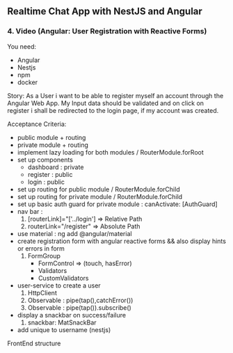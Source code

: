 ## Realtime Chat App with NestJS and Angular
### 4. Video (Angular: User Registration with Reactive Forms)

You need:
- Angular
- Nestjs
- npm
- docker

Story:
As a User i want to be able to register myself an account through the Angular Web App.
My Input data should be validated and on click on register i shall be redirected to the login page, if my account was created.


Acceptance Criteria:
- public module + routing
- private module + routing
- implement lazy loading for both modules / RouterModule.forRoot
- set up components 
    - dashboard : private 
    - register : public
    - login : public 
- set up routing for public module  / RouterModule.forChild
- set up routing for private module / RouterModule.forChild
- set up basic auth guard for private module : canActivate: [AuthGuard]
- nav bar : 
    1. [routerLink]="['../login'] => Relative Path
    2. routerLink="/register" => Absolute Path
- use material  : ng add @angular/material
- create registration form with angular reactive forms && also display hints or errors in form
    1. FormGroup 
        - FormControl => (touch, hasError)
        - Validators
        - CustomValidators 
- user-service to create a user
    1. HttpClient
    2. Observable : pipe(tap(),catchError())
    3. Observable : pipe(tap()).subscribe()
- display a snackbar on success/failure
    1. snackbar: MatSnackBar
- add unique to username (nestjs)

FrontEnd structure 
